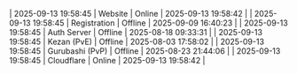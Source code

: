 | 2025-09-13 19:58:45 | Website | Online | 2025-09-13 19:58:42 |
| 2025-09-13 19:58:45 | Registration | Offline | 2025-09-09 16:40:23 |
| 2025-09-13 19:58:45 | Auth Server | Offline | 2025-08-18 09:33:31 |
| 2025-09-13 19:58:45 | Kezan (PvE) | Offline | 2025-08-03 17:58:02 |
| 2025-09-13 19:58:45 | Gurubashi (PvP) | Offline | 2025-08-23 21:44:06 |
| 2025-09-13 19:58:45 | Cloudflare | Online | 2025-09-13 19:58:42 |
